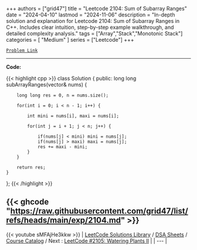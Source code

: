 
+++
authors = ["grid47"]
title = "Leetcode 2104: Sum of Subarray Ranges"
date = "2024-04-10"
lastmod = "2024-11-06"
description = "In-depth solution and explanation for Leetcode 2104: Sum of Subarray Ranges in C++. Includes clear intuition, step-by-step example walkthrough, and detailed complexity analysis."
tags = ["Array","Stack","Monotonic Stack"]
categories = [
    "Medium"
]
series = ["Leetcode"]
+++



[`Problem Link`](https://leetcode.com/problems/sum-of-subarray-ranges/description/)

---
**Code:**

{{< highlight cpp >}}
class Solution {
public:
    long long subArrayRanges(vector<int>& nums) {
        
        long long res = 0, n = nums.size();
        
        for(int i = 0; i < n - 1; i++) {
            
            int mini = nums[i], maxi = nums[i];
            
            for(int j = i + 1; j < n; j++) {
                
                if(nums[j] < mini) mini = nums[j];
                if(nums[j] > maxi) maxi = nums[j];
                res += maxi - mini;
            }
        }
        
        return res;
    }
};
{{< /highlight >}}

{{< ghcode "https://raw.githubusercontent.com/grid47/list/refs/heads/main/exp/2104.md" >}}
---
{{< youtube sMFAjHe3kkw >}}
| [LeetCode Solutions Library](https://grid47.xyz/leetcode/) / [DSA Sheets](https://grid47.xyz/sheets/) / [Course Catalog](https://grid47.xyz/courses/) / Next : [LeetCode #2105: Watering Plants II](https://grid47.xyz/posts/leetcode-2105-watering-plants-ii-solution/) |
| --- |
